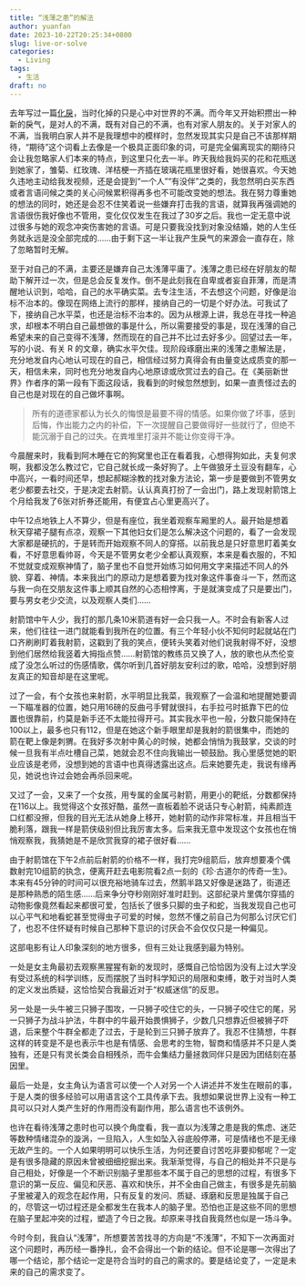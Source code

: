```yaml
---
title: “浅薄之患”的解法
author: yuanfan
date: 2023-10-22T20:25:34+0800
slug: live-or-solve
categories:
  - Living
tags:
  - 生活
draft: no
---
```


<!--more-->

去年写过一篇[化戾](https://yuanfan.rbind.io/posts/evil-dispear/)，当时化掉的只是心中对世界的不满。而今年又开始积攒出一种新的戾气，是对人的不满，既有对自己的不满，也有对家人朋友的。关于对家人的不满，当我明白家人并不是我理想中的模样时，忽然发现其实只是自己不该那样期待，“期待”这个词看上去像是一个极具正面印象的词，可是完全偏离现实的期待只会让我忽略家人们本来的特点，到这里只化去一半。昨天我给我妈买的花和花瓶送到她家了，雏菊、红玫瑰、洋桔梗一齐插在玻璃花瓶里很好看，她很喜欢。今天她久违地主动给我发视频，还是会提到“一个人”“有没伴”之类的，我忽然明白买东西或者言语问候之类的关心问候累积得再多也不可能改变她的想法。我在努力尊重她的想法的同时，她还是会忍不住笑着说一些嫌弃打击我的言语，就算我再强调她的言语很伤我好像也不管用，变化仅仅发生在我过了30岁之后。我也一定无意中说过很多与她的观念冲突伤害她的言语。可是只要我没找到对象没结婚，她的人生任务就永远是没全部完成的……由于剩下这一半让我产生戾气的来源会一直存在，除了忽略暂时无解。

至于对自己的不满，主要还是嫌弃自己太浅薄平庸了。浅薄之患已经在好朋友的帮助下解开过一次，但是总会反复发作。倒不是此刻我在自卑或者妄自菲薄，而是清醒地认识到，哈哈，自己的水平确实菜。去专注生活，不去想这个问题，好像是治标不治本的。像现在网络上流行的那样，接纳自己的一切是个好办法。可我试了下，接纳自己水平菜，也还是治标不治本的。因为从根源上讲，我总在寻找一种追求，却根本不明白自己最想做的事是什么，所以需要接受的事是，现在浅薄的自己希望未来的自己变得不浅薄，然而现在的自己并不比过去好多少。回望过去一年，写的小说、有关 R 的文章，确实水平欠佳。现阶段琢磨出来的浅薄之患解法是，充分地发自内心地认可现在的自己，相信经过努力真得会有由量变达成质变的那一天，相信未来，同时也充分地发自内心地原谅或欣赏过去的自己。在《美丽新世界》作者序的第一段有下面这段话，我看到的时候忽然想到，如果一直责怪过去的自己也是对现在的自己做坏事啊。

>所有的道德家都认为长久的悔恨是最要不得的情感。如果你做了坏事，感到后悔，作出能力之内的补偿，下一次提醒自己要做得好一些就行了，但绝不能沉溺于自己的过失。在粪堆里打滚并不能让你变得干净。

今晨醒来时，我看到阿木睡在它的狗窝里也正在看着我，心想得狗如此，夫复何求啊，我都没怎么教过它，它自己就长成一条好狗了。上午做狼牙土豆没有翻车，心中高兴，一看时间还早，想起郝糊涂教的找对象方法论，第一步是要做到不管男女老少都要去社交，于是决定去射箭。认认真真打扮了一会出门，路上发现射箭馆上个月给我发了6张对折券还能用，有便宜占心里更高兴了。

中午12点地铁上人不算少，但是有座位，我坐着观察车厢里的人。最开始是想着秋天穿裙子腿有点凉，观察一下其他妇女们是怎么解决这个问题的，看了一会发现大家都是硬抗的，于是转而开始观察不同人的穿搭。以前我总是只好意思盯着美女看，不好意思看帅哥，今天是不管男女老少全都认真观察，本来是看衣服的，不知不觉就变成观察神情了，脑子里也不自觉开始练习如何用文字来描述不同人的外貌、穿着、神情。本来我出门的原动力是想着要为找对象这件事奋斗一下，然而这与我一向在交朋友这件事上顺其自然的心态相悖离，于是就演变成了只是要出门，要与男女老少交流，以及观察人类们……

射箭馆中午人少，我打的那几条10米箭道有好一会只我一人。不时会有新客人过来，他们往往一进门就能看到我所在的位置。有三个年轻小伙不知何时起就站在门口齐刷刷盯着我射箭，这戳到了我的笑点，便转头笑着对他们说我射得不好，没想到他们居然给我竖着大拇指点赞……射箭馆的教练员又换了人，放的歌也从杰伦变成了没怎么听过的伤感情歌，偶尔听到几首好朋友安利过的歌，哈哈，没想到好朋友真正的知音却是在这里呢。

过了一会，有个女孩也来射箭，水平明显比我菜，我观察了一会温和地提醒她要调一下瞄准器的位置，她只用16磅的反曲弓手臂就很抖，右手拉弓时抵靠下巴的位置也很靠前，约莫是新手还不太能拉得开弓。其实我水平也一般，分数只能保持在100以上，最多也只有112，但是在她这个新手眼里却是我射的箭很集中，而她的箭在靶上像是刺猬。在我好多次射中黄心的时候，她都会悄悄为我鼓掌，交谈的时候一旦我有半点吐槽自己菜，她就会忍不住向我输出一顿鼓励。我心里感觉她的职业应该是老师，没想到她的言语中也真得透露出这点。后来她要先走，我说有缘再见，她说也许过会她会再杀回来呢。

又过了一会，又来了一个女孩，用专属的金属弓射箭，用更小的靶纸，分数都保持在116以上。我觉得这个女孩好酷，虽然一直板着脸不说话只专心射箭，纯素颜连口红都没擦，但我的目光无法从她身上移开，她射箭的动作非常标准，并且相当干脆利落，跟我一样是箭侠级别但比我厉害太多。后来我无意中发现这个女孩也在悄悄观察我，我猜她是不是欣赏我穿的裙子很好看……

由于射箭馆在下午2点前后射箭的价格不一样，我打完9组箭后，放弃想要凑个偶数射完10组箭的执念，便离开赶去电影院看2点一刻的《珍·古道尔的传奇一生》。本来有45分钟的时间可以很充裕地骑车过去，然鹅半路又好像是迷路了，街道还是那种熟悉的陌生感……后来争分夺秒刚刚好准时赶到。这部纪录片里偶尔穿插的动物影像竟然看起来都很可爱，包括长了很多只脚的虫子和蛇，当我发现自己也可以心平气和地看蛇甚至觉得虫子可爱的时候，忽然不懂之前自己为何那么讨厌它们了，也忍不住怀疑有时候自己那种下意识的讨厌会不会仅仅只是一种偏见。

这部电影有让人印象深刻的地方很多，但有三处让我感到最为特别。

一处是女主角最初去观察黑猩猩有新的发现时，感慨自己恰恰因为没有上过大学没有受过系统的科学训练，反而摆脱了当时科学知识的局限和束缚，敢于对当时人类的定义发出质疑，这恰恰契合我最近对于“权威迷信”的反思。

另一处是一头牛被三只狮子围攻，一只狮子咬住它的头，一只狮子咬住它的尾，另一只狮子为战斗护法，牛群中的牛最开始畏惧狮子，少数几只想靠近但被狮子吓退，后来整个牛群全都走了过去，于是轮到三只狮子放弃了。我忍不住猜想，牛群这样的转变是不是也表示牛也是有情感、会思考的生物，智商和情感并不只是人类独有，还是只有灵长类会自相残杀，而牛会集结力量拯救同伴只是因为团结刻在基因里。

最后一处是，女主角认为语言可以使一个人对另一个人讲述并不发生在眼前的事，于是人类的很多经验可以用语言这个工具传承下去。我想如果说世界上没有一种工具可以只对人类产生好的作用而没有副作用，那么语言也不该例外。

也许在看待浅薄之患时也可以换个角度看，我一直以为浅薄之患是我的焦虑、迷茫等数种情绪混杂的漩涡，一旦陷入，人生如坠入谷底般停滞，可是情绪也不是无缘无故产生的。一个人如果明明可以快乐生活，为何还要自讨苦吃非要抑郁呢？一定是有很多隐藏的原因未曾被细细挖掘出来。我渐渐觉得，与自己的相处并不只是与自己相处，好像是一个不断识别脑子里那些本不属于自己的思想的过程，有很多下意识的第一反应、偏见和厌恶、喜欢和快乐，并不全由自己做主，有很多是先前脑子里被灌入的观念在起作用，只有反复的发问、质疑、琢磨和反思是独属于自己的，尽管这一切过程还是全都发生在我本人的脑子里。恐怕也正是这些不同的思想在脑子里起冲突的过程，塑造了今日之我。却原来寻找自我竟然也似是一场斗争。

今时今刻，我自认“浅薄”，所想要苦苦找寻的方向是“不浅薄”，不知下一次再面对这个问题时，再历经一番挣扎，会不会得出一个新的结论。但不论是哪一次得出了哪一个结论，那个结论一定是符合当时的自己的需求的。要是结论变了，一定是未来的自己的需求变了。
